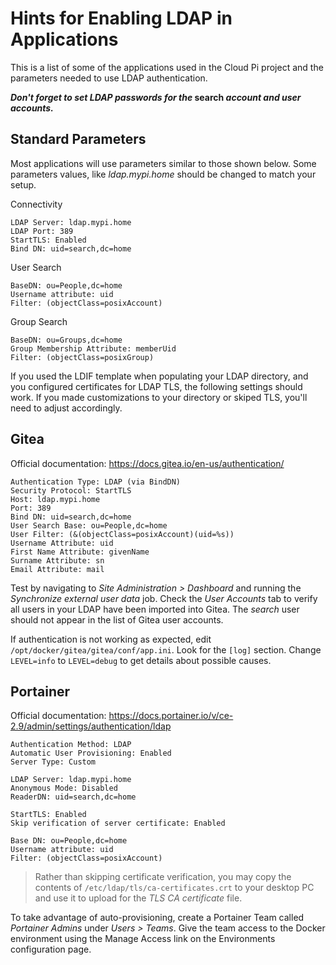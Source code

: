 # Hints for Enabling LDAP in Applications
This is a list of some of the applications used in the Cloud Pi project and the parameters needed to use LDAP authentication.

**_Don't forget to set LDAP passwords for the_ search _account and user accounts._**

## Standard Parameters
Most applications will use parameters similar to those shown below. Some parameters values, like _ldap.mypi.home_ should be changed to match your setup.

Connectivity

```
LDAP Server: ldap.mypi.home
LDAP Port: 389
StartTLS: Enabled
Bind DN: uid=search,dc=home
```

User Search

```
BaseDN: ou=People,dc=home
Username attribute: uid
Filter: (objectClass=posixAccount)
```

Group Search

```
BaseDN: ou=Groups,dc=home
Group Membership Attribute: memberUid
Filter: (objectClass=posixGroup)
```

If you used the LDIF template when populating your LDAP directory, and you configured certificates for LDAP TLS, the following settings should work. If you made customizations to your directory or skiped TLS, you'll need to adjust accordingly.

## Gitea
Official documentation: https://docs.gitea.io/en-us/authentication/

```
Authentication Type: LDAP (via BindDN)
Security Protocol: StartTLS
Host: ldap.mypi.home
Port: 389
Bind DN: uid=search,dc=home
User Search Base: ou=People,dc=home
User Filter: (&(objectClass=posixAccount)(uid=%s))
Username Attribute: uid
First Name Attribute: givenName
Surname Attribute: sn
Email Attribute: mail
```

Test by navigating to _Site Administration > Dashboard_ and running the _Synchronize external user data_ job. Check the _User Accounts_ tab to verify all users in your LDAP have been imported into Gitea. The _search_ user should not appear in the list of Gitea user accounts.

If authentication is not working as expected, edit `/opt/docker/gitea/gitea/conf/app.ini`. Look for the `[log]` section. Change `LEVEL=info` to `LEVEL=debug` to get details about possible causes.

## Portainer
Official documentation: https://docs.portainer.io/v/ce-2.9/admin/settings/authentication/ldap

```
Authentication Method: LDAP
Automatic User Provisioning: Enabled
Server Type: Custom

LDAP Server: ldap.mypi.home
Anonymous Mode: Disabled
ReaderDN: uid=search,dc=home

StartTLS: Enabled
Skip verification of server certificate: Enabled

Base DN: ou=People,dc=home
Username attribute: uid
Filter: (objectClass=posixAccount)
```

>Rather than skipping certificate verification, you may copy the contents of `/etc/ldap/tls/ca-certificates.crt` to your desktop PC and use it to upload for the _TLS CA certificate_ file.

To take advantage of auto-provisioning, create a Portainer Team called _Portainer Admins_ under _Users > Teams_. Give the team access to the Docker environment using the Manage Access link on the Environments configuration page.

